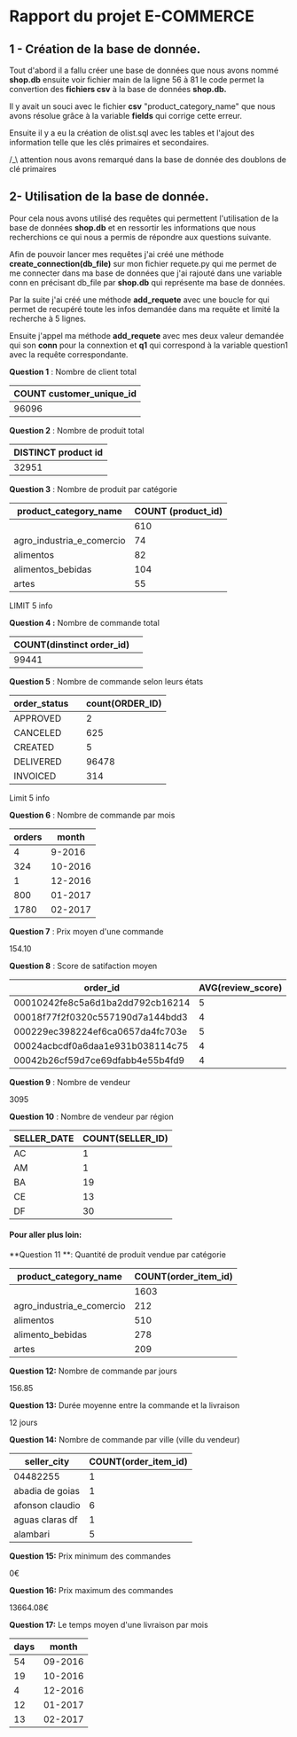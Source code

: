 # **Rapport du projet  E-COMMERCE**





## 1 -  Création de la base de donnée.



Tout d'abord il a fallu créer une base de données que nous avons nommé **shop.db** ensuite voir fichier main de la ligne 56 à 81 le code permet la convertion des **fichiers csv** à la base de données **shop.db.**

Il y avait un souci avec le fichier **csv** "product_category_name" que nous avons résolue grâce à la variable **fields** qui corrige cette erreur.

Ensuite il y a eu la création de olist.sql avec les tables et l'ajout des information telle que les clés primaires et secondaires. 

/_\  attention nous avons remarqué dans la base de donnée des doublons de clé primaires 



## 2- Utilisation de la base de donnée.

Pour cela nous avons utilisé des requêtes qui permettent l'utilisation de la base de données **shop.db**  et en ressortir les informations que nous recherchions ce qui nous a permis de répondre aux questions suivante.

Afin de pouvoir lancer mes requêtes j'ai  créé une méthode **create_connection(db_file)** sur mon fichier requete.py qui me permet de me connecter dans ma base de données  que j'ai rajouté dans une variable conn en précisant db_file par **shop.db**  qui représente ma base de données.

Par la suite j'ai créé une méthode **add_requete**  avec une boucle for qui permet de recupéré toute les infos demandée dans ma requête et limité la recherche à 5 lignes.

Ensuite j'appel ma méthode **add_requete** avec mes deux valeur demandée qui son **conn** pour la connextion et **q1** qui correspond à la variable question1 avec la requête correspondante.





**Question 1** : Nombre de client total 

| COUNT customer_unique_id |
| ------------------------ |
| 96096                    |

**Question 2**  : Nombre de produit total 

| DISTINCT product id |
| ------------------- |
| 32951               |

**Question 3** :  Nombre de produit par catégorie

| product_category_name     | COUNT (product_id) |
| ------------------------- | ------------------ |
|                           | 610                |
| agro_industria_e_comercio | 74                 |
| alimentos                 | 82                 |
| alimentos_bebidas         | 104                |
| artes                     | 55                 |

LIMIT 5 info

**Question 4 :**  Nombre de commande total 

| COUNT(dinstinct order_id) |      |
| ------------------------- | ---- |
| 99441                     |      |

**Question 5** :  Nombre de commande selon leurs états

| order_status |      | count(ORDER_ID) |
| ------------ | ---- | --------------- |
| APPROVED     |      | 2               |
| CANCELED     |      | 625             |
| CREATED      |      | 5               |
| DELIVERED    |      | 96478           |
| INVOICED     |      | 314             |

Limit 5 info



**Question 6** : Nombre de commande par mois

| orders | month   |
| ------ | ------- |
| 4      | 9-2016  |
| 324    | 10-2016 |
| 1      | 12-2016 |
| 800    | 01-2017 |
| 1780   | 02-2017 |

**Question 7** : Prix moyen d'une commande

154.10



**Question 8** : Score de satifaction moyen

| order_id                         | AVG(review_score) |
| -------------------------------- | ----------------- |
| 00010242fe8c5a6d1ba2dd792cb16214 | 5                 |
| 00018f77f2f0320c557190d7a144bdd3 | 4                 |
| 000229ec398224ef6ca0657da4fc703e | 5                 |
| 00024acbcdf0a6daa1e931b038114c75 | 4                 |
| 00042b26cf59d7ce69dfabb4e55b4fd9 | 4                 |

**Question 9** : Nombre de vendeur

3095



**Question 10** :  Nombre de vendeur par région 

| SELLER_DATE | COUNT(SELLER_ID) |
| ----------- | ---------------- |
| AC          | 1                |
| AM          | 1                |
| BA          | 19               |
| CE          | 13               |
| DF          | 30               |





#### Pour aller plus loin:



**Question 11 **:   Quantité de produit vendue par catégorie 

| product_category_name     | COUNT(order_item_id) |
| ------------------------- | -------------------- |
|                           | 1603                 |
| agro_industria_e_comercio | 212                  |
| alimentos                 | 510                  |
| alimento_bebidas          | 278                  |
| artes                     | 209                  |

**Question 12:**  Nombre de commande par jours

156.85

**Question 13:** Durée moyenne entre la commande et la livraison

12 jours

**Question 14:**  Nombre de commande par ville (ville du vendeur)



| seller_city     | COUNT(order_item_id) |
| --------------- | -------------------- |
| 04482255        | 1                    |
| abadia de goias | 1                    |
| afonson claudio | 6                    |
| aguas claras df | 1                    |
| alambari        | 5                    |

**Question 15:** Prix minimum des commandes

0€

**Question 16:**  Prix maximum des commandes

13664.08€

**Question 17:**  Le temps moyen d'une livraison par mois

| days | month   |
| ---- | ------- |
| 54   | 09-2016 |
| 19   | 10-2016 |
| 4    | 12-2016 |
| 12   | 01-2017 |
| 13   | 02-2017 |

